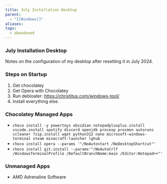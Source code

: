 ```yaml
---
title: July Installation Desktop
parent:
  - "[[Windows]]"
aliases: 
tags:
  - abandoned
---
```

### July Installation Desktop
Notes on the configuration of my desktop after resetting it in July 2024.
### Steps on Startup
1. Get chocolatey
2. Get Opera with Chocolatey
3. Run debloater: https://christitus.com/windows-tool/
4. Install everything else.
### Chocolatey Managed Apps  
- `choco install -y powertoys obsidian notepadplusplus.install vscode.install spotify discord openjdk procexp procmon autoruns ccleaner 7zip.install wget python312 nano microsoft-windows-terminal steam minecraft-launcher lghub`
- `choco install opera --params '"/NoAutostart /NoDesktopShortcut"'`
- `choco install git.install --params'"/NoAutoCrlf /WindowsTerminalProfile /DefaultBranchName:main /Editor:Notepad++"'`
### Unmanaged Apps
- AMD Adrenaline Software